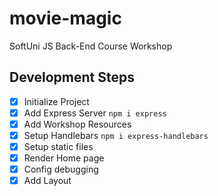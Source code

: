 # movie-magic
SoftUni JS Back-End Course Workshop

## Development Steps

 - [x] Initialize Project
 - [x] Add Express Server `npm i express`
 - [x] Add Workshop Resources
 - [x] Setup Handlebars `npm i express-handlebars`
 - [x] Setup static files
 - [x] Render Home page
 - [x] Config debugging
 - [x] Add Layout
